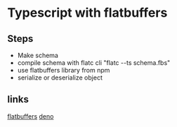 # Typescript with flatbuffers
## Steps 
- Make schema
- compile schema with flatc cli "flatc --ts schema.fbs"
- use flatbuffers library from npm 
- serialize or deserialize object
## links
[flatbuffers](https://flatbuffers.dev/languages/typescript/)
[deno](https://deno.com/)
